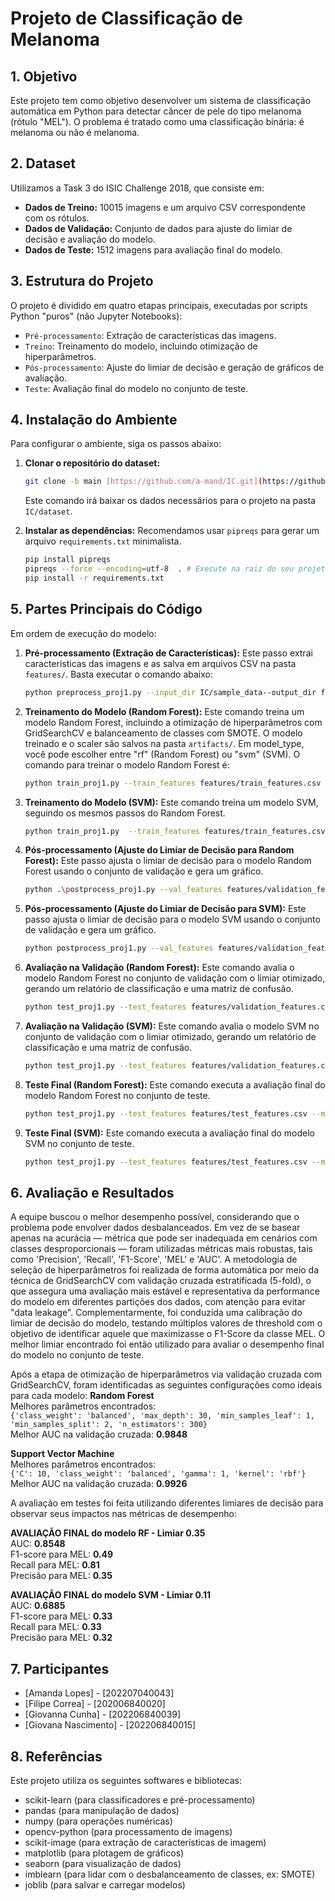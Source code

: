 # Projeto de Classificação de Melanoma

## 1. Objetivo

Este projeto tem como objetivo desenvolver um sistema de classificação automática em Python para detectar câncer de pele do tipo melanoma (rótulo "MEL"). O problema é tratado como uma classificação binária: é melanoma ou não é melanoma.

## 2. Dataset

Utilizamos a Task 3 do ISIC Challenge 2018, que consiste em:
* **Dados de Treino:** 10015 imagens e um arquivo CSV correspondente com os rótulos.
* **Dados de Validação:** Conjunto de dados para ajuste do limiar de decisão e avaliação do modelo.
* **Dados de Teste:** 1512 imagens para avaliação final do modelo.

## 3. Estrutura do Projeto

O projeto é dividido em quatro etapas principais, executadas por scripts Python "puros" (não Jupyter Notebooks):

* `Pré-processamento`: Extração de características das imagens.
* `Treino`: Treinamento do modelo, incluindo otimização de hiperparâmetros.
* `Pós-processamento`: Ajuste do limiar de decisão e geração de gráficos de avaliação.
* `Teste`: Avaliação final do modelo no conjunto de teste.

## 4. Instalação do Ambiente

Para configurar o ambiente, siga os passos abaixo:

1.  **Clonar o repositório do dataset:**
    ```bash
    git clone -b main [https://github.com/a-mand/IC.git](https://github.com/a-mand/IC.git)
    ```
    Este comando irá baixar os dados necessários para o projeto na pasta `IC/dataset`.

2.  **Instalar as dependências:**
    Recomendamos usar `pipreqs` para gerar um arquivo `requirements.txt` minimalista.
    ```bash
    pip install pipreqs
    pipreqs --force --encoding=utf-8  . # Execute na raiz do seu projeto para gerar o requirements.txt
    pip install -r requirements.txt
    ```

## 5. Partes Principais do Código
Em ordem de execução do modelo:

1.  **Pré-processamento (Extração de Características):**
    Este passo extrai características das imagens e as salva em arquivos CSV na pasta `features/`. Basta executar o comando abaixo:
    ``` bash
    python preprocess_proj1.py --input_dir IC/sample_data--output_dir features
    ```

2.  **Treinamento do Modelo (Random Forest):**
    Este comando treina um modelo Random Forest, incluindo a otimização de hiperparâmetros com GridSearchCV e balanceamento de classes com SMOTE. O modelo treinado e o scaler são salvos na pasta `artifacts/`. Em model_type, você pode escolher entre "rf" (Random Forest) ou "svm" (SVM). O comando para treinar o modelo Random Forest é:
    ``` bash
    python train_proj1.py --train_features features/train_features.csv --model_type "rf" --output_dir artifacts
    ```

3.  **Treinamento do Modelo (SVM):**
    Este comando treina um modelo SVM, seguindo os mesmos passos do Random Forest.
    ``` bash
    python train_proj1.py  --train_features features/train_features.csv --model_type "svm" --output_dir artifacts
    ```

4.  **Pós-processamento (Ajuste do Limiar de Decisão para Random Forest):**
    Este passo ajusta o limiar de decisão para o modelo Random Forest usando o conjunto de validação e gera um gráfico.
    ``` bash
    python .\postprocess_proj1.py --val_features features/validation_features.csv --model_path artifacts/rf_model.joblib --scaler_path artifacts/scaler.joblib --output_dir results
    ```
    

5.  **Pós-processamento (Ajuste do Limiar de Decisão para SVM):**
    Este passo ajusta o limiar de decisão para o modelo SVM usando o conjunto de validação e gera um gráfico.
    ``` bash
    python postprocess_proj1.py --val_features features/validation_features.csv --model_path artifacts/svm_model.joblib --scaler_path artifacts/scaler.joblib --output_dir results
    ```

6.  **Avaliação na Validação (Random Forest):**
    Este comando avalia o modelo Random Forest no conjunto de validação com o limiar otimizado, gerando um relatório de classificação e uma matriz de confusão.
    ``` bash
    python test_proj1.py --test_features features/validation_features.csv --model_path artifacts/rf_model.joblib --scaler_path artifacts/scaler.joblib --results_dir results_validation --threshold 0.35
    ```

7.  **Avaliação na Validação (SVM):**
    Este comando avalia o modelo SVM no conjunto de validação com o limiar otimizado, gerando um relatório de classificação e uma matriz de confusão.
    ``` bash
    python test_proj1.py --test_features features/validation_features.csv --model_path artifacts/svm_model.joblib --scaler_path artifacts/scaler.joblib --results_dir results_svm_validation --threshold 0.11
    ```

    
8.  **Teste Final (Random Forest):**
    Este comando executa a avaliação final do modelo Random Forest no conjunto de teste.
    ``` bash
    python test_proj1.py --test_features features/test_features.csv --model_path artifacts/rf_model.joblib --scaler_path artifacts/scaler.joblib --results_dir results --threshold 0.35
    ```

9.  **Teste Final (SVM):**
    Este comando executa a avaliação final do modelo SVM no conjunto de teste.
    ``` bash
    python test_proj1.py --test_features features/test_features.csv --model_path artifacts/svm_model.joblib --scaler_path artifacts/scaler.joblib --results_dir results_svm --threshold 0.11
    ```

## 6. Avaliação e Resultados

A equipe buscou o melhor desempenho possível, considerando que o problema pode envolver dados desbalanceados. Em vez de se basear apenas na acurácia — métrica que pode ser inadequada em cenários com classes desproporcionais — foram utilizadas métricas mais robustas, tais como 'Precision', 'Recall', 'F1-Score', 'MEL' e 'AUC'. A metodologia de seleção de hiperparâmetros foi realizada de forma automática por meio da técnica de GridSearchCV com validação cruzada estratificada (5-fold), o que assegura uma avaliação mais estável e representativa da performance do modelo em diferentes partições dos dados, com atenção para evitar "data leakage". Complementarmente, foi conduzida uma calibração do limiar de decisão do modelo, testando múltiplos valores de threshold com o objetivo de identificar aquele que maximizasse o F1-Score da classe MEL. O melhor limiar encontrado foi então utilizado para avaliar o desempenho final do modelo no conjunto de teste.

Após a etapa de otimização de hiperparâmetros via validação cruzada com GridSearchCV, foram identificadas as seguintes configurações como ideais para cada modelo:
**Random Forest**  
  Melhores parâmetros encontrados:  
  `{'class_weight': 'balanced', 'max_depth': 30, 'min_samples_leaf': 1, 'min_samples_split': 2, 'n_estimators': 300}`  
  Melhor AUC na validação cruzada: **0.9848**

**Support Vector Machine**  
  Melhores parâmetros encontrados:  
  `{'C': 10, 'class_weight': 'balanced', 'gamma': 1, 'kernel': 'rbf'}`  
  Melhor AUC na validação cruzada: **0.9926**

A avaliação em testes foi feita utilizando diferentes limiares de decisão para observar seus impactos nas métricas de desempenho:

**AVALIAÇÃO FINAL do modelo RF - Limiar 0.35**  
AUC: **0.8548**  
F1-score para MEL: **0.49**  
Recall para MEL: **0.81**  
Precisão para MEL: **0.35**

**AVALIAÇÃO FINAL do modelo SVM - Limiar 0.11**  
AUC: **0.6885**  
F1-score para MEL: **0.33**  
Recall para MEL: **0.33**  
Precisão para MEL: **0.32**

## 7. Participantes

* [Amanda Lopes] - [202207040043]
* [Filipe Correa] - [202006840020]
* [Giovanna Cunha] - [202206840039]
* [Giovana Nascimento] - [202206840015]

## 8. Referências

Este projeto utiliza os seguintes softwares e bibliotecas:
* scikit-learn (para classificadores e pré-processamento) 
* pandas (para manipulação de dados)
* numpy (para operações numéricas)
* opencv-python (para processamento de imagens)
* scikit-image (para extração de características de imagem)
* matplotlib (para plotagem de gráficos)
* seaborn (para visualização de dados)
* imblearn (para lidar com o desbalanceamento de classes, ex: SMOTE)
* joblib (para salvar e carregar modelos)
